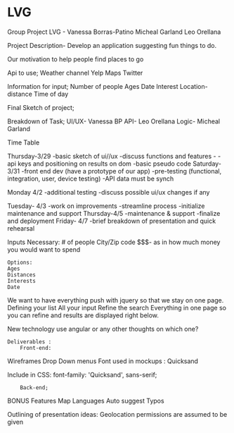 # LVG
Group Project
LVG - 	Vanessa Borras-Patino
	Micheal Garland
	Leo Orellana

Project Description- Develop an application suggesting fun things to do. 

Our motivation to help people find places to go

Api to use; 
	Weather channel
	Yelp
	Maps
	Twitter

Information for input;
	Number of people
	Ages
	Date
	Interest
	Location-distance
	Time of day

Final Sketch of project;


Breakdown of Task;
UI/UX- 	Vanessa BP
API-		Leo Orellana
Logic-		Micheal Garland


Time Table

Thursday-3/29
	-basic sketch of ui//ux
	-discuss functions and features 
	-
	-api keys and positioning on results on dom 
	-basic pseudo code 
Saturday-3/31
	-front end dev (have a prototype of our app)
	-pre-testing (functional, integration, user, device testing)
	-API data must be synch

Monday 4/2
	-additional testing
	-discuss possible ui/ux changes if any
	
Tuesday- 4/3
	-work on improvements
	-streamline process
	-initialize maintenance and support
Thursday-4/5 
	-maintenance & support
	-finalize and deployment
Friday- 4/7
	-brief breakdown of presentation and quick rehearsal















Inputs
	Necessary:
	# of people
	City/Zip code
$$$- as in how much money you would want to spend

	
	Options:
	Ages
	Distances
	Interests
	Date
	
We want to have everything push with jquery so that we stay on one page.
Defining your list
All your input
Refine the search
Everything in one page so you can refine and results are displayed right below.


New technology use angular or any other thoughts on which one?




	

	Deliverables :
		Front-end:
Wireframes
Drop Down menus
Font used in mockups : Quicksand
<link href="https://fonts.googleapis.com/css?family=Quicksand" rel="stylesheet">

Include in CSS: 
font-family: 'Quicksand', sans-serif;


		Back-end;

BONUS Features
Map
Languages
Auto suggest
Typos













Outlining of presentation ideas:
Geolocation permissions are assumed to be given

